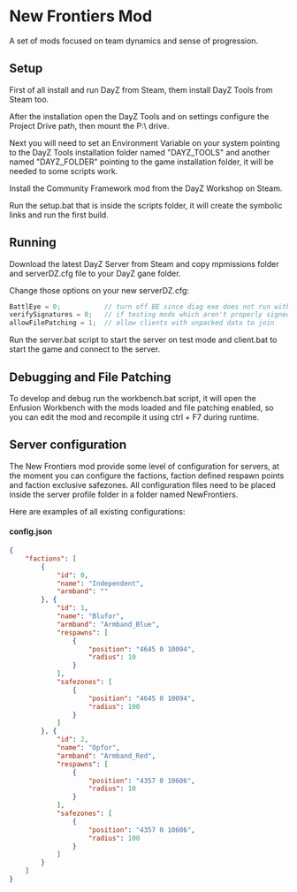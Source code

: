 # New Frontiers Mod
A set of mods focused on team dynamics and sense of progression.

## Setup
First of all install and run DayZ from Steam, them install DayZ Tools from Steam too.

After the installation open the DayZ Tools and on settings configure the Project Drive path, then mount the P:\ drive.

Next you will need to set an Environment Variable on your system pointing to the DayZ Tools installation folder named "DAYZ_TOOLS" and another named "DAYZ_FOLDER" pointing to the game installation folder, it will be needed to some scripts work.

Install the Community Framework mod from the DayZ Workshop on Steam.

Run the setup.bat that is inside the scripts folder, it will create the symbolic links and run the first build.

## Running
Download the latest DayZ Server from Steam and copy mpmissions folder and serverDZ.cfg file to your DayZ gane folder.

Change those options on your new serverDZ.cfg:
```C
BattlEye = 0;			// turn off BE since diag exe does not run with it
verifySignatures = 0;	// if testing mods which aren't properly signed yet
allowFilePatching = 1;  // allow clients with unpacked data to join
```

Run the server.bat script to start the server on test mode and client.bat to start the game and connect to the server.

## Debugging and File Patching
To develop and debug run the workbench.bat script, it will open the Enfusion Workbench with the mods loaded and file patching enabled, so you can edit the mod and recompile it using ctrl + F7 during runtime.

## Server configuration
The New Frontiers mod provide some level of configuration for servers, at the moment you can configure the factions, faction defined respawn points and faction exclusive safezones. All configuration files need to be placed inside the server profile folder in a folder named NewFrontiers.

Here are examples of all existing configurations:

#### config.json
```JSON
{
    "factions": [
        {
            "id": 0,
            "name": "Independent",
            "armband": ""
        }, {
            "id": 1,
            "name": "Blufor",
            "armband": "Armband_Blue",
            "respawns": [
                {
                    "position": "4645 0 10094",
                    "radius": 10
                }
            ],
            "safezones": [
                {
                    "position": "4645 0 10094",
                    "radius": 100
                }
            ]
        }, {
            "id": 2,
            "name": "Opfor",
            "armband": "Armband_Red",
            "respawns": [
                {
                    "position": "4357 0 10606",
                    "radius": 10
                }
            ],
            "safezones": [
                {
                    "position": "4357 0 10606",
                    "radius": 100
                }
            ]
        }
    ]
}
```
